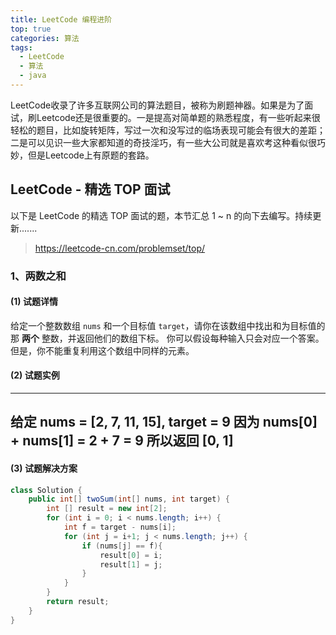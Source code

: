 ```yaml
---
title: LeetCode 编程进阶  
top: true 
categories: 算法   
tags:
  - LeetCode
  - 算法
  - java
---
```

LeetCode收录了许多互联网公司的算法题目，被称为刷题神器。如果是为了面试，刷Leetcode还是很重要的。一是提高对简单题的熟悉程度，有一些听起来很轻松的题目，比如旋转矩阵，写过一次和没写过的临场表现可能会有很大的差距；二是可以见识一些大家都知道的奇技淫巧，有一些大公司就是喜欢考这种看似很巧妙，但是Leetcode上有原题的套路。

## LeetCode - 精选 TOP 面试

以下是 LeetCode 的精选 TOP 面试的题，本节汇总 1 ~ n 的向下去编写。持续更新.......

> https://leetcode-cn.com/problemset/top/

###  1、两数之和

####  (1) 试题详情
给定一个整数数组 `nums` 和一个目标值 `target`，请你在该数组中找出和为目标值的那 **两个** 整数，并返回他们的数组下标。
你可以假设每种输入只会对应一个答案。但是，你不能重复利用这个数组中同样的元素。
#### (2) 试题实例

----
给定 nums = [2, 7, 11, 15], target = 9
因为 nums[0] + nums[1] = 2 + 7 = 9
所以返回 [0, 1]
----

#### (3) 试题解决方案
```java
class Solution {
    public int[] twoSum(int[] nums, int target) {
        int [] result = new int[2];
        for (int i = 0; i < nums.length; i++) {
            int f = target - nums[i];
            for (int j = i+1; j < nums.length; j++) {
                if (nums[j] == f){
                    result[0] = i;
                    result[1] = j;
                }
            }
        }
        return result;
    }
}
```

